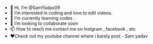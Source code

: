 - 👋 Hi, I’m @SamYadav09
- 👀 I’m interested in coding and love to edit videos.
- 🌱 I’m currently learning codes .
- 💞️ I’m looking to collaborate soon
- 📫 How to reach me contact me on Instgram , facebook , etc
- ❤️Check out my youtube channel where i barely post - Sam yadav

<!---
SamYadav09/SamYadav09 is a ✨ special ✨ repository because its `README.md` (this file) appears on your GitHub profile.
You can click the Preview link to take a look at your changes.
--->
